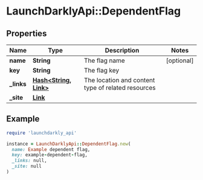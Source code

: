 # LaunchDarklyApi::DependentFlag

## Properties

| Name | Type | Description | Notes |
| ---- | ---- | ----------- | ----- |
| **name** | **String** | The flag name | [optional] |
| **key** | **String** | The flag key |  |
| **_links** | [**Hash&lt;String, Link&gt;**](Link.md) | The location and content type of related resources |  |
| **_site** | [**Link**](Link.md) |  |  |

## Example

```ruby
require 'launchdarkly_api'

instance = LaunchDarklyApi::DependentFlag.new(
  name: Example dependent flag,
  key: example-dependent-flag,
  _links: null,
  _site: null
)
```

